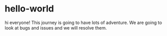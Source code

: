 # hello-world
hi everyone!
This journey is going to have lots of adventure.
We are going to look at bugs and issues and we will resolve them.
